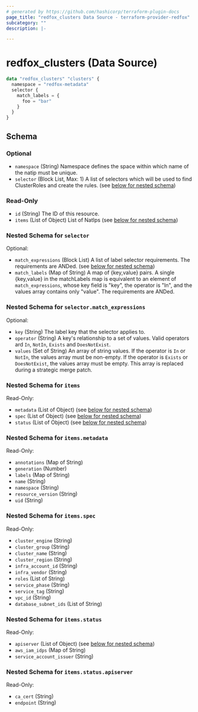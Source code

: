```yaml
---
# generated by https://github.com/hashicorp/terraform-plugin-docs
page_title: "redfox_clusters Data Source - terraform-provider-redfox"
subcategory: ""
description: |-

---
```


# redfox_clusters (Data Source)
```terraform
data "redfox_clusters" "clusters" {
  namespace = "redfox-metadata"
  selector {
    match_labels = {
      foo = "bar"
    }
  }
}
```




<!-- schema generated by tfplugindocs -->
## Schema

### Optional

- `namespace` (String) Namespace defines the space within which name of the natip must be unique.
- `selector` (Block List, Max: 1) A list of selectors which will be used to find ClusterRoles and create the rules. (see [below for nested schema](#nestedblock--selector))

### Read-Only

- `id` (String) The ID of this resource.
- `items` (List of Object) List of NatIps (see [below for nested schema](#nestedatt--items))

<a id="nestedblock--selector"></a>
### Nested Schema for `selector`

Optional:

- `match_expressions` (Block List) A list of label selector requirements. The requirements are ANDed. (see [below for nested schema](#nestedblock--selector--match_expressions))
- `match_labels` (Map of String) A map of {key,value} pairs. A single {key,value} in the matchLabels map is equivalent to an element of `match_expressions`, whose key field is "key", the operator is "In", and the values array contains only "value". The requirements are ANDed.

<a id="nestedblock--selector--match_expressions"></a>
### Nested Schema for `selector.match_expressions`

Optional:

- `key` (String) The label key that the selector applies to.
- `operator` (String) A key's relationship to a set of values. Valid operators ard `In`, `NotIn`, `Exists` and `DoesNotExist`.
- `values` (Set of String) An array of string values. If the operator is `In` or `NotIn`, the values array must be non-empty. If the operator is `Exists` or `DoesNotExist`, the values array must be empty. This array is replaced during a strategic merge patch.



<a id="nestedatt--items"></a>
### Nested Schema for `items`

Read-Only:

- `metadata` (List of Object) (see [below for nested schema](#nestedobjatt--items--metadata))
- `spec` (List of Object) (see [below for nested schema](#nestedobjatt--items--spec))
- `status` (List of Object) (see [below for nested schema](#nestedobjatt--items--status))

<a id="nestedobjatt--items--metadata"></a>
### Nested Schema for `items.metadata`

Read-Only:

- `annotations` (Map of String)
- `generation` (Number)
- `labels` (Map of String)
- `name` (String)
- `namespace` (String)
- `resource_version` (String)
- `uid` (String)


<a id="nestedobjatt--items--spec"></a>
### Nested Schema for `items.spec`

Read-Only:

- `cluster_engine` (String)
- `cluster_group` (String)
- `cluster_name` (String)
- `cluster_region` (String)
- `infra_account_id` (String)
- `infra_vendor` (String)
- `roles` (List of String)
- `service_phase` (String)
- `service_tag` (String)
- `vpc_id` (String)
- `database_subnet_ids` (List of String)


<a id="nestedobjatt--items--status"></a>
### Nested Schema for `items.status`

Read-Only:

- `apiserver` (List of Object) (see [below for nested schema](#nestedobjatt--items--status--apiserver))
- `aws_iam_idps` (Map of String)
- `service_account_issuer` (String)

<a id="nestedobjatt--items--status--apiserver"></a>
### Nested Schema for `items.status.apiserver`

Read-Only:

- `ca_cert` (String)
- `endpoint` (String)
